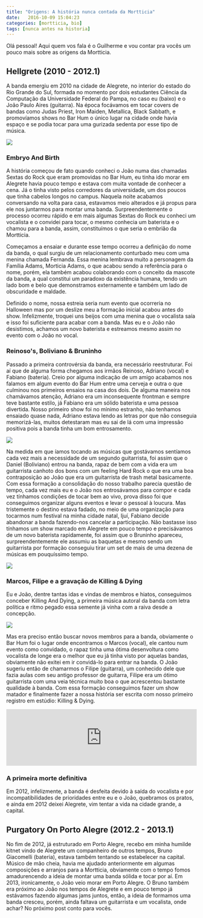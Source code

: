 ```yaml
---
title: "Origens: A história nunca contada da Mortticia"
date:   2016-10-09 15:04:23
categories: [mortticia, bio]
tags: [nunca antes na historia]
---
```


Olá pessoal! Aqui quem vos fala é o Guilherme e vou contar pra vocês um pouco mais sobre as origens da Mortticia.

Hellgrete (2010 - 2012.1)
-------------------------

A banda emergiu em 2010 na cidade de Alegrete, no interior do estado do Rio Grande do Sul, formada no momento por dois estudantes Ciência da Computação da Universidade Federal do Pampa, no caso eu (baixo) e o João Paulo Aires (guitarra). Na época focávamos em tocar covers de bandas como Judas Priest, Iron Maiden, Metallica, Black Sabbath, e promovíamos shows no Bar Hum o único lugar na cidade onde havia espaço e se podia tocar para uma gurizada sedenta por esse tipo de música.

![](/images/origens/TheBeginning0.png)

### Embryo And Birth

A história começou de fato quando conheci o João numa das chamadas Sextas do Rock que eram promovidas no Bar Hum, eu tinha ido morar em Alegrete havia pouco tempo e estava com muita vontade de conhecer a cena. Já o tinha visto pelos corredores da universidade, um dos poucos que tinha cabelos longos no campus. Naquela noite acabamos conversando na volta para casa, estavamos meio alterados e já propus para ele nos juntarmos para montar uma banda. Surpreendentemente o processo ocorreu rápido e em mais algumas Sextas do Rock eu conheci um vocalista e o convidei para tocar,  o mesmo conhecia um baterista e o chamou para a banda, assim, constituímos o que seria o embrião da Mortticia. 

Começamos a ensaiar e durante esse tempo ocorreu a definição do nome da banda, o qual surgiu de um relacionamento conturbado meu com uma menina chamada Fernanda. Essa menina lembrava muito a personagem da Família Adams, Morticia Adams, o que acabou sendo a referência para o nome, porém, ela também acabou colaborando com o conceito da mascote da banda, a qual constitui um paradoxo da existência humana, tendo um lado bom e belo que demonstramos externamente e também um lado de obscuridade e maldade. 

Definido o nome, nossa estreia seria num evento que ocorreria no Halloween mas por um deslize meu a formação inicial acabou antes do show. Infelizmente, troquei uns beijos com uma menina que o vocalista saía e isso foi suficiente para acabar com a banda. Mas eu e o João não desistimos, achamos um novo baterista e estreamos mesmo assim no evento com o João no vocal.

### Reinoso's, Boliviano & Bruninho 
Passado a primeira controvérsia da banda, era necessário reestruturar. Foi aí que de alguma forma chegamos aos irmãos Reinoso, Adriano (vocal) e Fabiano (bateria). Creio por alguma indicação de um amigo acabamos nos falamos em algum evento do Bar Hum entre uma cerveja e outra o que culminou nos primeiros ensaios na casa dos dois. De alguma maneira nos chamávamos atenção, Adriano era um inconsequente frontman e sempre teve bastante estilo, já Fabiano era um sólido baterista e uma pessoa divertida. Nosso primeiro show foi no mínimo estranho, não tenhamos ensaiado quase nada, Adriano estava lendo as letras por que não conseguia memorizá-las, muitos detestaram mas eu sai de lá com uma impressão positiva pois a banda tinha um bom entrosamento.

![](/images/origens/TheBeginning1.png)

Na medida em que íamos tocando as músicas que gostávamos sentíamos cada vez mais a necessidade de um segundo guitarrista, foi assim que o Daniel (Boliviano) entrou na banda, rapaz de bem com a vida era um guitarrista canhoto dos bons com um feeling Hard Rock o que era uma boa contraposição ao João que era um guitarrista de trash metal basicamente. Com essa formação a consolidação do nosso trabalho parecia questão de tempo, cada vez mais eu e o João nos entrosávamos para compor e cada vez tínhamos condições de tocar bem ao vivo, prova disso foi que conseguimos organizar alguns eventos e levar o pessoal à loucura. Mas tristemente o destino estava fadado, no meio de uma organização para tocarmos num festival na minha cidade natal, Ijuí, Fabiano decide abandonar a banda fazendo-nos cancelar a participação. Não bastasse isso tínhamos um show marcado em Alegrete em pouco tempo e precisávamos de um novo baterista rapidamente, foi assim que o Bruninho apareceu, surpreendentemente ele assumiu as baquetas e mesmo sendo um guitarrista por formação conseguiu tirar um set de mais de uma dezena de músicas em pouquíssimo tempo.

![](/images/origens/TheBeginning2.png)

### Marcos, Filipe e a gravação de Killing & Dying

Eu e João, dentre tantas idas e vindas de membros e hiatos, conseguimos conceber Killing And Dying, a primeira música autoral da banda com letra política e ritmo pegado essa semente já vinha com a raiva desde a concepção. 

<img src="/images/origens/TheBeginning3.png" />

Mas era preciso então buscar novos membros para a banda, obviamente o Bar Hum foi o lugar onde encontramos o Marcos (vocal), ele cantou num evento como convidado, o rapaz tinha uma ótima desenvoltura como vocalista de longe era o melhor que eu já tinha visto por aquelas bandas, obviamente não exitei em ir convidá-lo para entrar na banda. O João sugeriu então de chamarmos o Filipe (guitarra), um conhecido dele que fazia aulas com seu antigo professor de guitarra, Filipe era um ótimo guitarrista com uma veia técnica muito boa o que acrescentou bastante qualidade à banda. Com essa formação conseguimos fazer um show matador e finalmente fazer a nossa história ser escrita com nosso primeiro registro em estúdio: Killing & Dying. 

<iframe width="100%" height="150" scrolling="no" frameborder="no" src="https://w.soundcloud.com/player/?url=https%3A//api.soundcloud.com/tracks/28935481&amp;auto_play=false&amp;hide_related=false&amp;show_comments=true&amp;show_user=true&amp;show_reposts=false&amp;visual=true"></iframe>

### A primeira morte definitiva

Em 2012, infelizmente, a banda é desfeita devido à saída do vocalista e por incompatibilidades de prioridades entre eu e o João, quebramos os pratos, e ainda em 2012 deixei Alegrete, vim tentar a vida na cidade grande, a capital.

Purgatory On Porto Alegre (2012.2 - 2013.1)
--------------------------------

No fim de 2012, já estruturado em Porto Alegre, recebo em minha humilde kitnet vindo de Alegrete um companheiro de outros tempos, Bruno Giacomelli (bateria), estava também tentando se estabelecer na capital. Músico de mão cheia, havia me ajudado anteriormente em algumas composições e arranjos para a Mortticia, obviamente com o tempo fomos amadurencendo a ideia de montar uma banda sólida e tocar por aí. 
Em 2013, ironicamente, o João veio morar em Porto Alegre. O Bruno também era próximo ao João nos tempos de Alegrete e em pouco tempo já estávamos fazendo algumas jams juntos, então, a ideia de formamos uma banda cresceu, porém, ainda faltava um guitarrista e um vocalista, onde achar? No próximo post conto para vocês.
